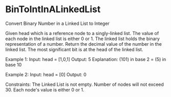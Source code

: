 # BinToIntInALinkedList
Convert Binary Number in a Linked List to Integer

Given head which is a reference node to a singly-linked list. The value of each node in the linked list is either 0 or 1. The linked list holds the binary representation of a number.
Return the decimal value of the number in the linked list.
The most significant bit is at the head of the linked list.

Example 1:
Input: head = [1,0,1]
Output: 5
Explanation: (101) in base 2 = (5) in base 10

Example 2:
Input: head = [0]
Output: 0
 
Constraints:
The Linked List is not empty.
Number of nodes will not exceed 30.
Each node's value is either 0 or 1.
